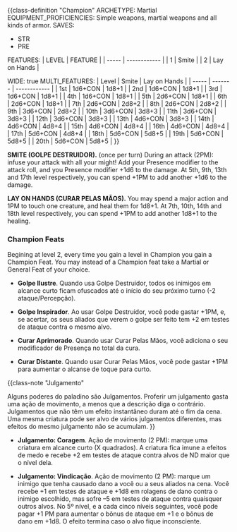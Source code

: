 {{class-definition "Champion"
ARCHETYPE: Martial
EQUIPMENT_PROFICIENCIES: Simple weapons, martial weapons and all kinds of armor.
SAVES:
- STR
- PRE

FEATURES:
| LEVEL | FEATURE      |
| ----- | ------------ |
| 1     | Smite        |
| 2     | Lay on Hands | 

WIDE: true
MULTI_FEATURES:
| Level | Smite   | Lay on Hands |
| ----- | ------- | ------------ |
| 1st   | 1d6+CON | 1d8+1        |
| 2nd   | 1d6+CON | 1d8+1        |
| 3rd   | 1d6+CON | 1d8+1        |
| 4th   | 1d6+CON | 1d8+1        |
| 5th   | 2d6+CON | 1d8+1        |
| 6th   | 2d6+CON | 1d8+1        |
| 7th   | 2d6+CON | 2d8+2        | 
| 8th   | 2d6+CON | 2d8+2        |
| 9th   | 3d6+CON | 2d8+2        |
| 10th  | 3d6+CON | 3d8+3        |
| 11th  | 3d6+CON | 3d8+3        |
| 12th  | 3d6+CON | 3d8+3        |
| 13th  | 4d6+CON | 3d8+3        |
| 14th  | 4d6+CON | 4d8+4        |
| 15th  | 4d6+CON | 4d8+4        |
| 16th  | 4d6+CON | 4d8+4        |
| 17th  | 5d6+CON | 4d8+4        |
| 18th  | 5d6+CON | 5d8+5        |
| 19th  | 5d6+CON | 5d8+5        |
| 20th  | 5d6+CON | 5d8+5        |
}}

**SMITE (GOLPE DESTRUIDOR).** (once per turn) During an attack (2PM): infuse your attack with all your might! Add your Presence modifier to the attack roll, and you Presence modifier +1d6 to the damage. At 5th, 9th, 13th and 17th level respectively, you can spend +1PM to add another +1d6 to the damage.

**LAY ON HANDS (CURAR PELAS MÃOS).** You may spend a major action and 1PM to touch one creature, and heal them for 1d8+1. At 7th, 10th, 14th and 18th level respectively, you can spend +1PM to add another 1d8+1 to the healing.

### Champion Feats

Begining at level 2, every time you gain a level in Champion you gain a Champion Feat. You may instead of a Champion feat take a Martial or General Feat of your choice.

- **Golpe Ilustre**. Quando usa Golpe Destruidor, todos os inimigos em alcance curto ficam ofuscados até o início do seu próximo turno (-2 ataque/Percepção).

- **Golpe Inspirador**. Ao usar Golpe Destruidor, você pode gastar +1PM, e, se acertar, os seus aliados que verem o golpe ser feito tem +2 em testes de ataque contra o mesmo alvo.

- **Curar Aprimorado**. Quando usar Curar Pelas Mãos, você adiciona o seu modificador de Presença no total da cura.

- **Curar Distante**. Quando usar Curar Pelas Mãos, você pode gastar +1PM para aumentar o alcanse de toque para curto.

{{class-note "Julgamento"

Alguns poderes do paladino são Julgamentos. Proferir um julgamento gasta uma ação de movimento, a menos que a descrição diga o contrário. Julgamentos que não têm um efeito instantâneo duram até o fim da cena. Uma mesma criatura pode ser alvo de vários julgamentos diferentes, mas efeitos do mesmo julgamento não se acumulam.
}}

- **Julgamento: Coragem**. Ação de movimento (2 PM): marque uma criatura em alcance curto (X quadrados). A criatura fica imune a efeitos de medo e recebe +2 em testes de ataque contra alvos de ND maior que o nível dela.

- **Julgamento: Vindicação**. Ação de movimento (2 PM): marque um inimigo que tenha causado dano a você ou a seus aliados na cena. Você recebe +1 em testes de ataque e +1d8 em rolagens de dano contra o inimigo escolhido, mas sofre –5 em testes de ataque contra quaisquer outros alvos. No 5º nível, e a cada cinco níveis seguintes, você pode pagar +1 PM para aumentar o bônus de ataque em +1 e o bônus de dano em +1d8. O efeito termina caso o alvo fique inconsciente.
